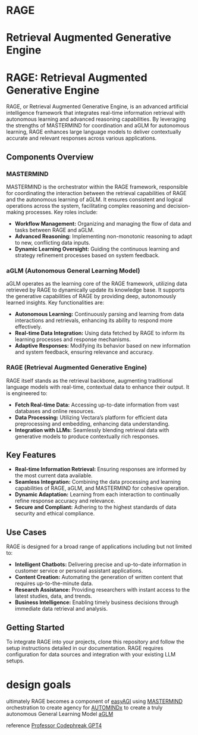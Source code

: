 # RAGE
# Retrieval Augmented Generative Engine

# RAGE: Retrieval Augmented Generative Engine

RAGE, or Retrieval Augmented Generative Engine, is an advanced artificial intelligence framework that integrates real-time information retrieval with autonomous learning and advanced reasoning capabilities. By leveraging the strengths of MASTERMIND for coordination and aGLM for autonomous learning, RAGE enhances large language models to deliver contextually accurate and relevant responses across various applications.

## Components Overview

### MASTERMIND
MASTERMIND is the orchestrator within the RAGE framework, responsible for coordinating the interaction between the retrieval capabilities of RAGE and the autonomous learning of aGLM. It ensures consistent and logical operations across the system, facilitating complex reasoning and decision-making processes. Key roles include:
- **Workflow Management:** Organizing and managing the flow of data and tasks between RAGE and aGLM.
- **Advanced Reasoning:** Implementing non-monotonic reasoning to adapt to new, conflicting data inputs.
- **Dynamic Learning Oversight:** Guiding the continuous learning and strategy refinement processes based on system feedback.

### aGLM (Autonomous General Learning Model)
aGLM operates as the learning core of the RAGE framework, utilizing data retrieved by RAGE to dynamically update its knowledge base. It supports the generative capabilities of RAGE by providing deep, autonomously learned insights. Key functionalities are:
- **Autonomous Learning:** Continuously parsing and learning from data interactions and retrievals, enhancing its ability to respond more effectively.
- **Real-time Data Integration:** Using data fetched by RAGE to inform its learning processes and response mechanisms.
- **Adaptive Responses:** Modifying its behavior based on new information and system feedback, ensuring relevance and accuracy.

### RAGE (Retrieval Augmented Generative Engine)
RAGE itself stands as the retrieval backbone, augmenting traditional language models with real-time, contextual data to enhance their output. It is engineered to:
- **Fetch Real-time Data:** Accessing up-to-date information from vast databases and online resources.
- **Data Processing:** Utilizing Vectara’s platform for efficient data preprocessing and embedding, enhancing data understanding.
- **Integration with LLMs:** Seamlessly blending retrieval data with generative models to produce contextually rich responses.

## Key Features

- **Real-time Information Retrieval:** Ensuring responses are informed by the most current data available.
- **Seamless Integration:** Combining the data processing and learning capabilities of RAGE, aGLM, and MASTERMIND for cohesive operation.
- **Dynamic Adaptation:** Learning from each interaction to continually refine response accuracy and relevance.
- **Secure and Compliant:** Adhering to the highest standards of data security and ethical compliance.

## Use Cases

RAGE is designed for a broad range of applications including but not limited to:
- **Intelligent Chatbots:** Delivering precise and up-to-date information in customer service or personal assistant applications.
- **Content Creation:** Automating the generation of written content that requires up-to-the-minute data.
- **Research Assistance:** Providing researchers with instant access to the latest studies, data, and trends.
- **Business Intelligence:** Enabling timely business decisions through immediate data retrieval and analysis.

## Getting Started

To integrate RAGE into your projects, clone this repository and follow the setup instructions detailed in our documentation. RAGE requires configuration for data sources and integration with your existing LLM setups.<br />

# design goals
ultimately RAGE becomes a component of <a href="https://github.com/easyAGI">easyAGI</a> using <a href="https://github.com/mastermindML">MASTERMIND</a> orchestration to create agency for <a href="https://opensea.io/assets/matic/0x2953399124f0cbb46d2cbacd8a89cf0599974963/7675060345879017836756807061815685501584179421371855056758523065871282208769">AUTOMINDx</a> to create a truly autonomous General Learning Model <a href="https://opensea.io/collection/aglm">aGLM</a><br />

reference <a href="https://chatgpt.com/g/g-gNLDlpcAv-professor-codephreak">Professor Codephreak GPT4</a>
